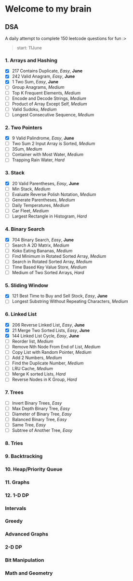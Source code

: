 # Welcome to my brain

## DSA
A daily attempt to complete 150 leetcode questions for fun :>
> start: 11June
### 1. Arrays and Hashing
- [X] 217 Contains Duplicate, *Easy*, **June**
- [X] 242 Valid Anagram, *Easy*, **June**
- [X] 1 Two Sum, *Easy*, **June**
- [ ] Group Anagrams, *Medium*
- [ ] Top K Frequent Elements, *Medium*
- [ ] Encode and Decode Strings, *Medium*
- [ ] Product of Array Except Self, *Medium*
- [ ] Valid Sudoku, *Medium*
- [ ] Longest Consecutive Sequence, *Medium*

### 2. Two Pointers
- [X] 9 Valid Palindrome, *Easy*, **June**
- [ ] Two Sum 2 Input Array is Sorted, *Medium*
- [ ] 3Sum, *Medium*
- [ ] Container with Most Water, *Medium*
- [ ] Trapping Rain Water, *Hard*

### 3. Stack
- [X] 20 Valid Parentheses, *Easy*, **June**
- [ ] Min Stack, *Medium*
- [ ] Evaluate Reverse Polish Notation, *Medium*
- [ ] Generate Parentheses, *Medium*
- [ ] Daily Temperatures, *Medium*
- [ ] Car Fleet, *Medium*
- [ ] Largest Rectangle in Histogram, *Hard*

### 4. Binary Search
- [X] 704 Binary Search, *Easy*, **June**
- [ ] Search A 2D Matrix, *Medium*
- [ ] Koko Eating Bananas, *Medium*
- [ ] Find Minimum in Rotated Sorted Array, *Medium*
- [ ] Search in Rotated Sorted Array, *Medium*
- [ ] Time Based Key Value Store, *Medium*
- [ ] Medium of Two Sorted Arrays, *Hard*

### 5. Sliding Window
- [X] 121 Best Time to Buy and Sell Stock, *Easy*, **June**
- [ ] Longest Substring Without Repeating Characters, *Medium*

### 6. Linked List
- [X] 206 Reverse Linked List, *Easy*, **June**
- [X] 21 Merge Two Sorted Lists, *Easy*, **June**
- [X] 144 Linked List Cycle, *Easy*, **June**
- [ ] Reorder list, *Medium*
- [ ] Remove Nth Node From End of List, *Medium*
- [ ] Copy List with Random Pointer, *Medium*
- [ ] Add 2 Numbers, *Medium*
- [ ] Find the Duplicate Number, *Medium*
- [ ] LRU Cache, *Medium*
- [ ] Merge K sorted Lists, *Hard*
- [ ] Reverse Nodes in K Group, *Hard*

### 7. Trees 
- [ ] Invert Binary Trees, *Easy*
- [ ] Max Depth Binary Tree, *Easy*
- [ ] Diameter of Binary Tree, *Easy*
- [ ] Balanced Binary Tree, *Easy*
- [ ] Same Tree, *Easy*
- [ ] Subtree of Another Tree, *Easy*

### 8. Tries

### 9. Backtracking

### 10. Heap/Priority Queue

### 11. Graphs

### 12. 1-D DP

### Intervals

### Greedy

### Advanced Graphs

### 2-D DP

### Bit Manipulation

### Math and Geometry